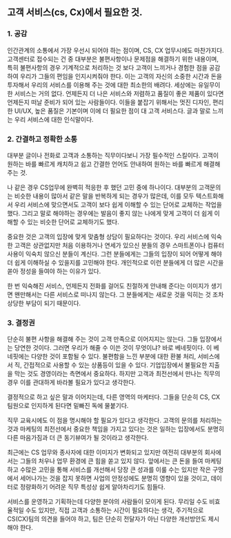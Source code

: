 ## 고객 서비스(cs, Cx)에서 필요한 것.



### 1. 공감

인간관계의 소통에서 가장 우선시 되어야 하는 점이며, CS, CX 업무시에도 마찬가지다.
고객센터로 접수되는 건 중 대부분은 불편사항이나 문제점을 해결하기 위한 내용이며, 특히 불편사항의 경우 기계적으로 처리하는 것 보다 고객이 느끼거나 경험한 점을 공감하여 우리가 그들의 편임을 인지시켜줘야 한다.
이는 고객의 자신의 소중한 시간과 돈을 투자해서 우리의 서비스를 이용해 주는 것에 대한 최소한의 배려다. 세상에는 유일무이한 서비스는 거의 없다. 언제든지 더 나은 서비스와 저렴하고 품질이 좋은 제품이 있다면 언제든지 떠날 준비가 되어 있는 사람들이다. 
이들을 붙잡기 위해서는 멋진 디자인, 편리한 UI/UX, 높은 품질은 기본이며 이에 더 필요한 점이 대 고객 서비스다. 글과 말로 느끼는 우리 서비스에 대한 인식말이다.


### 2. 간결하고 정확한 소통

대부분 글이나 전화로 고객과 소통하는 직무이다보니 가장 필수적인 스킬이다. 
고객이 원하는 바를 빠르게 캐치하고 쉽고 간결한 언어도 안내하여 원하는 바를 빠르게 해결해 주는 것. 

나 같은 경우 CS업무에 완벽히 적응한 후 했던 고민 중에 하나이다. 대부분의 고객문의는 비슷한 내용이 많아서 같은 말을 반복하게 되는 경우가 많은데, 이를 모두 텍스트화해서 우리 서비스에 맞으면서도 고객이 보다 쉽게 이해할 수 있는 단어로 교체하는 작업을 했다.
그리고 말로 해야하는 경우에는 발음이 좋지 않는 나에게 맞게 고객이 더 쉽게 이해할 수 있는 비슷한 단어로 교체하기도 했다.

중요한 것은 고객의 입장에 맞게 맞춤형 상담이 필요하다는 것이다. 우리 서비스에 익숙한 고객은 상관없지만 처음 이용하거나 연세가 있으신 분들의 경우 스마트폰이나 컴퓨터 사용이 익숙치 않으신 분들이 계신다. 그런 분들에게는 그들의 입장이 되어 어떻게 해야 더 쉽게 이해하실 수 있을지를 고민해야 한다. 개인적으로 이런 분들에게 더 많은 시간을 쏟아 정성을 들여야 하는 이유가 있다.

한 번 익숙해진 서비스, 언제든지 전화를 걸어도 친절하게 안내해 준다는 이미지가 생기면 왠만해서는 다른 서비스로 떠나지 않는다. 그 분들에게는 새로운 것을 익히는 것 조차 상당한 부담이 되기 때문이다. 



### 3. 결정권

단순히 불편 사항을 해결해 주는 것이 고객 만족으로 이어지지는 않는다. 그들 입장에서는 당연한 것이다. 그러면 우리가 해줄 수 이쓴 것이 무엇이냐? 바로 베네핏이다.
이 베네핏에는 다양한 것이 포함될 수 있다. 불편함을 느낀 부분에 대한 환불 처리, 서비스에서 직, 간접적으로 사용할 수 있는 상품등이 있을 수 있다. 
기업입장에서 불필요한 지출을 막는 것도 경영이라는 측면에서 중요하다. 하지만 고객과 최전선에서 만나는 직무의 경우 이를 관대하게 바라볼 필요가 있다고 생각한다. 

결정적으로 하고 싶은 말과 이어지는데, 다른 영역의 마케터다. 그들을 단순히 CS, CX 팀원으로 인지하게 된다면 밑빠진 독에 물붙기다.

직무 교육시에도 이 점을 명시해야 할 필요가 있다고 생각한다. 고객의 문의를 처리하는 것과 마케팅의 최전선에서 중요한 책임을 가지고 있다는 것은 일하는 입장에서도 분명히 다른 마음가짐과 더 큰 동기뷰여가 될 것이라고 생각한다. 

최근에는 CS 업무와 종사자에 대한 이미지가 변화되고 있지만 여전히 대부분의 회사에서는 그들의 처우나 업무 환경에 큰 힘을 쏟고 있지 않다. 앞에서는 큰 돈을 들여 마케팅하고 수많은 고민을 통해 서비스를 개선해서 당장 큰 성과를 이룰 수는 있지만 작은 구멍에서 세어나가는 것을 잡지 못하면 사업의 안정성에도 분명히 영향이 있을 것이고, 데이터로 정량화하기 어려운 직무 특성상 쉽게 알아차리기도 힘들다.


서비스를 운영하고 기획하는데 다양한 분야의 사람들이 모이게 된다. 무리일 수도 비효율적일 수도 있지만, 직접 고객과 소통하는 시간이 필요하다는 생각, 주기적으로 CS(CX)팀의 의견을 들어야 하고, 팀은 단순히 전달자가 아닌 다양한 개선방안도 제시해야 한다.





 


